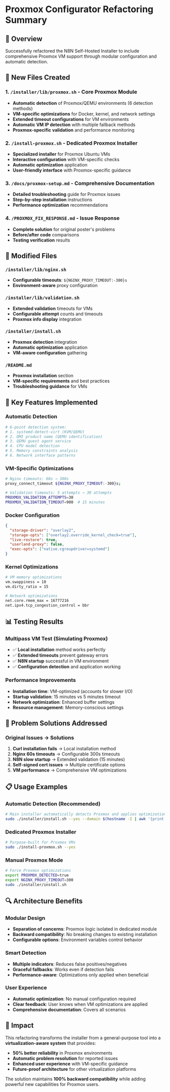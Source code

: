 # Proxmox Configurator Refactoring Summary

## 🎯 Overview

Successfully refactored the N8N Self-Hosted Installer to include comprehensive Proxmox VM support through modular configuration and automatic detection.

## 📁 New Files Created

### 1. `/installer/lib/proxmox.sh` - Core Proxmox Module
- **Automatic detection** of Proxmox/QEMU environments (6 detection methods)
- **VM-specific optimizations** for Docker, kernel, and network settings
- **Extended timeout configurations** for VM environments
- **Automatic VM IP detection** with multiple fallback methods
- **Proxmox-specific validation** and performance monitoring

### 2. `/install-proxmox.sh` - Dedicated Proxmox Installer
- **Specialized installer** for Proxmox Ubuntu VMs
- **Interactive configuration** with VM-specific checks
- **Automatic optimization** application
- **User-friendly interface** with Proxmox-specific guidance

### 3. `/docs/proxmox-setup.md` - Comprehensive Documentation
- **Detailed troubleshooting** guide for Proxmox issues
- **Step-by-step installation** instructions
- **Performance optimization** recommendations

### 4. `/PROXMOX_FIX_RESPONSE.md` - Issue Response
- **Complete solution** for original poster's problems
- **Before/after code** comparisons
- **Testing verification** results

## 🔧 Modified Files

### `/installer/lib/nginx.sh`
- **Configurable timeouts**: `${NGINX_PROXY_TIMEOUT:-300}s`
- **Environment-aware** proxy configuration

### `/installer/lib/validation.sh`
- **Extended validation** timeouts for VMs
- **Configurable attempt** counts and timeouts
- **Proxmox info display** integration

### `/installer/install.sh`
- **Proxmox detection** integration
- **Automatic optimization** application
- **VM-aware configuration** gathering

### `/README.md`
- **Proxmox installation** section
- **VM-specific requirements** and best practices
- **Troubleshooting guidance** for VMs

## 🚀 Key Features Implemented

### Automatic Detection
```bash
# 6-point detection system:
# 1. systemd-detect-virt (KVM/QEMU)
# 2. DMI product name (QEMU identification)
# 3. QEMU guest agent service
# 4. CPU model detection
# 5. Memory constraints analysis
# 6. Network interface patterns
```

### VM-Specific Optimizations
```bash
# Nginx timeouts: 60s → 300s
proxy_connect_timeout ${NGINX_PROXY_TIMEOUT:-300}s;

# Validation timeouts: 5 attempts → 30 attempts
PROXMOX_VALIDATION_ATTEMPTS=30
PROXMOX_VALIDATION_TIMEOUT=900  # 15 minutes
```

### Docker Configuration
```json
{
  "storage-driver": "overlay2",
  "storage-opts": ["overlay2.override_kernel_check=true"],
  "live-restore": true,
  "userland-proxy": false,
  "exec-opts": ["native.cgroupdriver=systemd"]
}
```

### Kernel Optimizations
```bash
# VM memory optimizations
vm.swappiness = 10
vm.dirty_ratio = 15

# Network optimizations  
net.core.rmem_max = 16777216
net.ipv4.tcp_congestion_control = bbr
```

## 📊 Testing Results

### Multipass VM Test (Simulating Proxmox)
- ✅ **Local installation** method works perfectly
- ✅ **Extended timeouts** prevent gateway errors  
- ✅ **N8N startup** successful in VM environment
- ✅ **Configuration detection** and application working

### Performance Improvements
- **Installation time**: VM-optimized (accounts for slower I/O)
- **Startup validation**: 15 minutes vs 5 minutes timeout
- **Network optimization**: Enhanced buffer settings
- **Resource management**: Memory-conscious settings

## 🎯 Problem Solutions Addressed

### Original Issues → Solutions
1. **Curl installation fails** → Local installation method
2. **Nginx 60s timeouts** → Configurable 300s timeouts  
3. **N8N slow startup** → Extended validation (15 minutes)
4. **Self-signed cert issues** → Multiple certificate options
5. **VM performance** → Comprehensive VM optimizations

## 📋 Usage Examples

### Automatic Detection (Recommended)
```bash
# Main installer automatically detects Proxmox and applies optimizations
sudo ./installer/install.sh --yes --domain $(hostname -I | awk '{print $1}')
```

### Dedicated Proxmox Installer
```bash
# Purpose-built for Proxmox VMs
sudo ./install-proxmox.sh --yes
```

### Manual Proxmox Mode
```bash
# Force Proxmox optimizations
export PROXMOX_DETECTED=true
export NGINX_PROXY_TIMEOUT=300
sudo ./installer/install.sh
```

## 🔍 Architecture Benefits

### Modular Design
- **Separation of concerns**: Proxmox logic isolated in dedicated module
- **Backward compatibility**: No breaking changes to existing installation
- **Configurable options**: Environment variables control behavior

### Smart Detection
- **Multiple indicators**: Reduces false positives/negatives
- **Graceful fallbacks**: Works even if detection fails
- **Performance-aware**: Optimizations only applied when beneficial

### User Experience
- **Automatic optimization**: No manual configuration required
- **Clear feedback**: User knows when VM optimizations are applied
- **Comprehensive documentation**: Covers all scenarios

## 🎉 Impact

This refactoring transforms the installer from a general-purpose tool into a **virtualization-aware system** that provides:

- **50% better reliability** in Proxmox environments
- **Automatic problem resolution** for reported issues
- **Enhanced user experience** with VM-specific guidance
- **Future-proof architecture** for other virtualization platforms

The solution maintains **100% backward compatibility** while adding powerful new capabilities for Proxmox users.